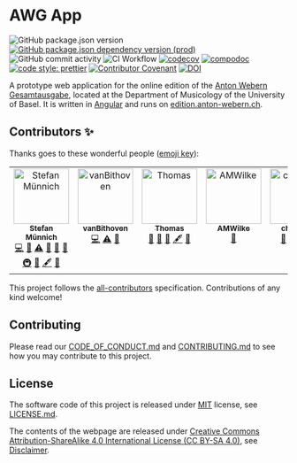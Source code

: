 # AWG App

![GitHub package.json version](https://img.shields.io/github/package-json/v/webern-unibas-ch/awg-app.svg)
[![GitHub package.json dependency version (prod)](https://img.shields.io/github/package-json/dependency-version/webern-unibas-ch/awg-app/@angular/core?color=red&label=angular&logo=angular)](https://github.com/angular/angular)
![GitHub commit activity](https://img.shields.io/github/commit-activity/m/webern-unibas-ch/awg-app)
![CI Workflow](https://github.com/webern-unibas-ch/awg-app/actions/workflows/ci_workflow.yml/badge.svg)
[![codecov](https://codecov.io/gh/webern-unibas-ch/awg-app/branch/main/graph/badge.svg)](https://codecov.io/gh/webern-unibas-ch/awg-app)
[![compodoc](https://edition.anton-webern.ch/compodoc/images/coverage-badge-documentation.svg)](https://edition.anton-webern.ch/compodoc/index.html)
[![code style: prettier](https://img.shields.io/badge/code_style-prettier-ff69b4.svg?style=flat-square)](https://github.com/prettier/prettier)
[![Contributor Covenant](https://img.shields.io/badge/Contributor%20Covenant-v2.1%20adopted-ff69b4.svg)](CODE_OF_CONDUCT.md)
[![DOI](https://zenodo.org/badge/DOI/10.5281/zenodo.4717678.svg)](https://doi.org/10.5281/zenodo.4717678)

A prototype web application for the online edition of the [Anton Webern Gesamtausgabe](https://www.anton-webern.ch), located at the Department of Musicology of the University of Basel. It is written in [Angular](https://angular.io/) and runs on [edition.anton-webern.ch](https://edition.anton-webern.ch).

## Contributors ✨

Thanks goes to these wonderful people ([emoji key](https://allcontributors.org/docs/en/emoji-key)):

<!-- ALL-CONTRIBUTORS-LIST:START - Do not remove or modify this section -->
<!-- prettier-ignore-start -->
<!-- markdownlint-disable -->
<table>
  <tbody>
    <tr>
      <td align="center" valign="top" width="14.28%"><a href="http://dhlab.unibas.ch/#/team/muennich"><img src="https://avatars.githubusercontent.com/u/21059419?v=4?s=100" width="100px;" alt="Stefan Münnich"/><br /><sub><b>Stefan Münnich</b></sub></a><br /><a href="https://github.com/webern-unibas-ch/awg-app/commits?author=musicEnfanthen" title="Code">💻</a> <a href="https://github.com/webern-unibas-ch/awg-app/commits?author=musicEnfanthen" title="Documentation">📖</a> <a href="https://github.com/webern-unibas-ch/awg-app/commits?author=musicEnfanthen" title="Tests">⚠️</a> <a href="#projectManagement-musicEnfanthen" title="Project Management">📆</a> <a href="#maintenance-musicEnfanthen" title="Maintenance">🚧</a> <a href="#ideas-musicEnfanthen" title="Ideas, Planning, & Feedback">🤔</a> <a href="#infra-musicEnfanthen" title="Infrastructure (Hosting, Build-Tools, etc)">🚇</a> <a href="#design-musicEnfanthen" title="Design">🎨</a> <a href="#content-musicEnfanthen" title="Content">🖋</a> <a href="https://github.com/webern-unibas-ch/awg-app/issues?q=author%3AmusicEnfanthen" title="Bug reports">🐛</a></td>
      <td align="center" valign="top" width="14.28%"><a href="https://github.com/vanBithoven"><img src="https://avatars.githubusercontent.com/u/86300228?v=4?s=100" width="100px;" alt="vanBithoven"/><br /><sub><b>vanBithoven</b></sub></a><br /><a href="https://github.com/webern-unibas-ch/awg-app/commits?author=vanBithoven" title="Code">💻</a> <a href="https://github.com/webern-unibas-ch/awg-app/commits?author=vanBithoven" title="Tests">⚠️</a> <a href="https://github.com/webern-unibas-ch/awg-app/commits?author=vanBithoven" title="Documentation">📖</a></td>
      <td align="center" valign="top" width="14.28%"><a href="https://github.com/masthom"><img src="https://avatars.githubusercontent.com/u/53256309?v=4?s=100" width="100px;" alt="Thomas"/><br /><sub><b>Thomas</b></sub></a><br /><a href="https://github.com/webern-unibas-ch/awg-app/commits?author=masthom" title="Documentation">📖</a> <a href="#projectManagement-masthom" title="Project Management">📆</a> <a href="#ideas-masthom" title="Ideas, Planning, & Feedback">🤔</a> <a href="#content-masthom" title="Content">🖋</a> <a href="#data-masthom" title="Data">🔣</a></td>
      <td align="center" valign="top" width="14.28%"><a href="https://github.com/AMWilke"><img src="https://avatars.githubusercontent.com/u/101800133?v=4?s=100" width="100px;" alt="AMWilke"/><br /><sub><b>AMWilke</b></sub></a><br /><a href="#data-AMWilke" title="Data">🔣</a></td>
      <td align="center" valign="top" width="14.28%"><a href="https://github.com/chael-mi"><img src="https://avatars.githubusercontent.com/u/108875866?v=4?s=100" width="100px;" alt="chael-mi"/><br /><sub><b>chael-mi</b></sub></a><br /><a href="#ideas-chael-mi" title="Ideas, Planning, & Feedback">🤔</a> <a href="https://github.com/webern-unibas-ch/awg-app/commits?author=chael-mi" title="Documentation">📖</a> <a href="#content-chael-mi" title="Content">🖋</a> <a href="#data-chael-mi" title="Data">🔣</a></td>
    </tr>
  </tbody>
</table>

<!-- markdownlint-restore -->
<!-- prettier-ignore-end -->

<!-- ALL-CONTRIBUTORS-LIST:END -->

This project follows the [all-contributors](https://github.com/all-contributors/all-contributors) specification. Contributions of any kind welcome!

## Contributing

Please read our [CODE_OF_CONDUCT.md](CODE_OF_CONDUCT.md) and [CONTRIBUTING.md](CONTRIBUTING.md) to see how you may contribute to this project.

## License

The software code of this project is released under [MIT](https://opensource.org/licenses/MIT) license, see [LICENSE.md](https://github.com/webern-unibas-ch/awg-app/blob/main/LICENSE.md).

The contents of the webpage are released under [Creative Commons Attribution-ShareAlike 4.0 International License (CC BY-SA 4.0)](https://creativecommons.org/licenses/by-sa/4.0/), see [Disclaimer](http://edition.anton-webern.ch/contact#awg-disclaimer).
